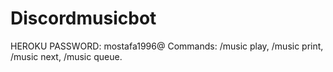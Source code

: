 # Discordmusicbot
HEROKU PASSWORD: mostafa1996@
Commands: /music play, /music print, /music next, /music queue.
